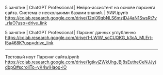 5 занятие | ChatGPT Professional | Нейро-ассистент на основе парсинга сайта. Система с несколькими базами знаний. | УИИ.ipynb
https://colab.research.google.com/drive/12qi09qbNLS6mzjDJ4aN1SwsRt7v_rIaO?usp=drive_link

5 занятие | ChatGPT Professional | Парсинг данных углубленно
https://colab.research.google.com/drive/1-LWIW_scCUQKG_k3cA_MLErt-I5a468K?usp=drive_link

----------------------------------
Тестовый ноут Парсинг сайта.ipynb
https://colab.research.google.com/drive/1gtkvjZWkUhgJBj8sEutheCeNJJyjdbpQ#scrollTo=yK4wlHaog-lO

